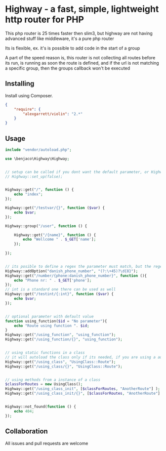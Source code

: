 # Highway - a fast, simple, lightweight http router for PHP

This php router is 25 times faster then slim3, but highway are not having advanced stuff like middleware, it's a pure php router

Its is flexible, ex. it's is possible to add code in the start of a group 

A part of the speed reason is, this router is not collecting all routes before its run, is running as soon the route is defined, and if the url is not matching a specific group, then the groups callback won't be executed 

## Installing

Install using Composer.

```json
{
    "require": {
        "alexgarrett/violin": "2.*"
    }
}
```

## Usage

```php
include "vendor/autoload.php";

use \benjaco\Highway\Highway;


// setup can be called if you dont want the default parameter, or Highway::$url can be set
// Highway::set_up(false);


Highway::get("/", function () {
    echo "index";
});

Highway::get("/testvar/{}", function ($var) {
    echo $var;
});

Highway::group("/user", function () {

    Highway::get("/{name}", function () {
        echo "Wellcome " . $_GET['name'];
    });
    
});


// its posible to define a regex the parameter must match, but the regex cant contain capture groups
Highway::addOption("danish_phone_number", "(?:\+45)?\d{8}");
Highway::get("/number/{phone:danish_phone_number}", function (){
    echo "Phone nr: " . $_GET['phone'];
});
// int is a standard one there can be used as well
Highway::get("/testint/{:int}", function ($var) {
    echo $var;
});


// optional parameter with default value
function using_function($id = "No parameter"){
    echo "Route using function ". $id;
}
Highway::get("/using_function", "using_function");
Highway::get("/using_function/{}", "using_function");


// using static functions in a class
// it will autoload the class only if its needed, if you are using a autoloader
Highway::get("/using_class", "UsingClass::Route");
Highway::get("/using_class/{}", "UsingClass::Route");


// using methods from a instance of a class 
$classForRoutes = new UsingClass();
Highway::get("/using_class_init", [$classForRoutes, "AnotherRoute"] );
Highway::get("/using_class_init/{}", [$classForRoutes, "AnotherRoute"] );


Highway::not_found(function () {
    echo 404;
});
```

## Collaboration

All issues and pull requests are welcome